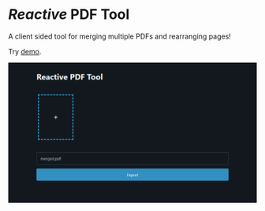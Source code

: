 # *Reactive* PDF Tool

A client sided tool for merging multiple PDFs and rearranging pages!

Try [demo](https://newish0.github.io/reactive-pdf/).


![demo gif](./docs/assets/demo.gif)
